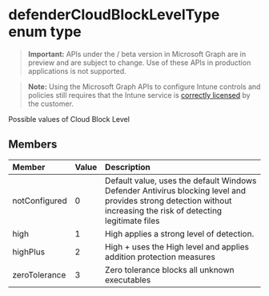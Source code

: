 ﻿# defenderCloudBlockLevelType enum type

> **Important:** APIs under the / beta version in Microsoft Graph are in preview and are subject to change. Use of these APIs in production applications is not supported.

> **Note:** Using the Microsoft Graph APIs to configure Intune controls and policies still requires that the Intune service is [correctly licensed](https://go.microsoft.com/fwlink/?linkid=839381) by the customer.

Possible values of Cloud Block Level
## Members
|Member|Value|Description|
|:---|:---|:---|
|notConfigured|0|Default value, uses the default Windows Defender Antivirus blocking level and provides strong detection without increasing the risk of detecting legitimate files|
|high|1|High applies a strong level of detection.|
|highPlus|2|High + uses the High level and applies addition protection measures|
|zeroTolerance|3|Zero tolerance blocks all unknown executables|












